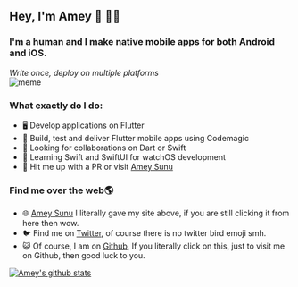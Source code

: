 ## Hey, I'm Amey :wave:  :man_technologist:

### I'm a human and I make native mobile apps for both Android and iOS.

  *Write once, deploy on multiple platforms*
  <br>
![meme](https://user-images.githubusercontent.com/48415436/90749865-ac52a000-e2dc-11ea-9141-ca27d78eb19c.jpg) 

### What exactly do I do:
* 🖥️ Develop applications on Flutter
* 🔬 Build, test and deliver Flutter mobile apps using Codemagic
* 🍁 Looking for collaborations on Dart or Swift
* 🙏 Learning Swift and SwiftUI for watchOS development
* 💁 Hit me up with a PR or visit [Amey Sunu](https://amey.live)


### Find me over the web🌎
* 🌐 [Amey Sunu](https://amey.live) I literally gave my site above, if you are still clicking it from here then wow.
* 🐦 Find me on [Twitter](https://twitter.com/ameysunu), of course there is no twitter bird emoji smh.
* 😺 Of course, I am on [Github](https://github.com/ameysunu), If you literally click on this, just to visit me on Github, then good luck to you.

[![Amey's github stats](https://github-readme-stats.vercel.app/api?username=ameysunu&&show_icons=true&bg_color=FFC159&title_color=63409E&icon_color=FF8964)](https://github.com/anuraghazra/github-readme-stats)